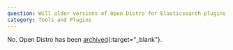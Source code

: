 ```yaml
---
question: Will older versions of Open Distro for Elasticsearch plugins still be available for open source Elasticsearch?
category: Tools and Plugins
---
```


No. Open Distro has been [archived](https://opendistro.github.io/for-elasticsearch/blog/2022/08/Open-Distro-is-archived/){:target="_blank"}.